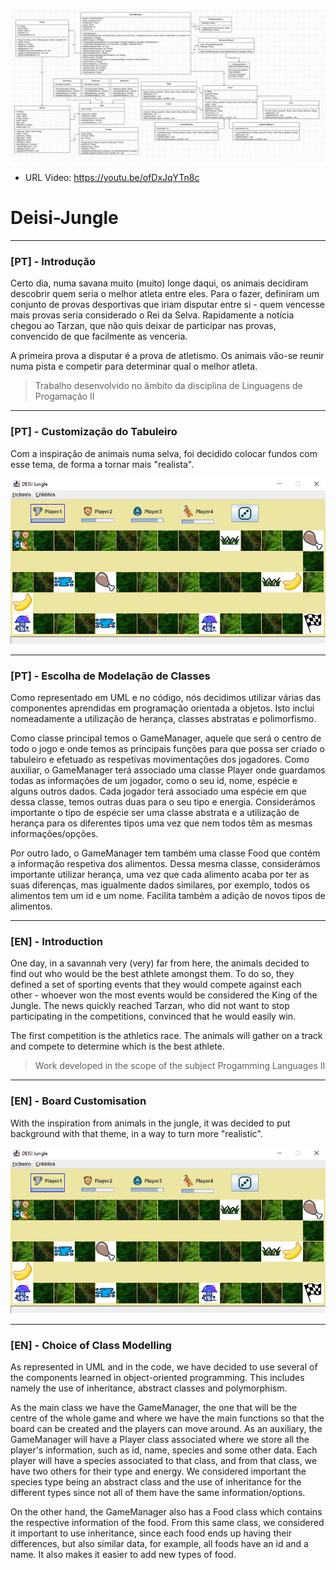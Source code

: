 ![](diagrama.png?raw=true "Diagrama UML")

- URL Video: https://youtu.be/ofDxJqYTn8c

# Deisi-Jungle

---
### [PT] - Introdução

Certo dia, numa savana muito (muito) longe daqui, os animais decidiram descobrir quem seria
o melhor atleta entre eles. Para o fazer, definiram um conjunto de provas desportivas que iriam
disputar entre si - quem vencesse mais provas seria considerado o Rei da Selva. Rapidamente
a notícia chegou ao Tarzan, que não quis deixar de participar nas provas, convencido de que
facilmente as venceria.

A primeira prova a disputar é a prova de atletismo. Os animais vão-se reunir numa pista e
competir para determinar qual o melhor atleta.

> Trabalho desenvolvido no âmbito da disciplina de Linguagens de Progamação II

---
### [PT] - Customização do Tabuleiro

Com a inspiração de animais numa selva, foi decidido colocar fundos com esse tema, de forma a tornar mais "realista".

![](board2.png?raw=true "Board Customisation")

---
### [PT] - Escolha de Modelação de Classes

Como representado em UML e no código, nós decidimos utilizar várias das componentes aprendidas em programação orientada a objetos. Isto inclui nomeadamente a utilização de herança, classes abstratas e polimorfismo.

Como classe principal temos o GameManager, aquele que será o centro de todo o jogo e onde temos as principais funções para que possa ser criado o tabuleiro e efetuado as respetivas movimentações dos jogadores. Como auxiliar, o GameManager terá associado uma classe Player onde guardamos todas as informações de um jogador, como o seu id, nome, espécie e alguns outros dados. Cada jogador terá associado uma espécie em que dessa classe, temos outras duas para o seu tipo e energia. Considerámos importante o tipo de espécie ser uma classe abstrata e a utilização de herança para os diferentes tipos uma vez que nem todos têm as mesmas informações/opções.

Por outro lado, o GameManager tem também uma classe Food que contém a informação respetiva dos alimentos. Dessa mesma classe, considerámos importante utilizar herança, uma vez que cada alimento acaba por ter as suas diferenças, mas igualmente dados similares, por exemplo, todos os alimentos tem um id e um nome. Facilita também a adição de novos tipos de alimentos.


---
### [EN] - Introduction

One day, in a savannah very (very) far from here, the animals decided to find out who would be
the best athlete amongst them. To do so, they defined a set of sporting events that they would
compete against each other - whoever won the most events would be considered the King of the Jungle.
The news quickly reached Tarzan, who did not want to stop participating in the competitions, convinced that
he would easily win.

The first competition is the athletics race. The animals will gather on a track and
compete to determine which is the best athlete.

> Work developed in the scope of the subject Progamming Languages II

---
### [EN] - Board Customisation

With the inspiration from animals in the jungle, it was decided to put background with that theme, in a way to turn more "realistic".

![](board2.png?raw=true "Board Customisation")

---
### [EN] - Choice of Class Modelling

As represented in UML and in the code, we have decided to use several of the components learned in object-oriented programming. This includes namely the use of inheritance, abstract classes and polymorphism.

As the main class we have the GameManager, the one that will be the centre of the whole game and where we have the main functions so that the board can be created and the players can move around. As an auxiliary, the GameManager will have a Player class associated where we store all the player's information, such as id, name, species and some other data. Each player will have a species associated to that class, and from that class, we have two others for their type and energy. We considered important the species type being an abstract class and the use of inheritance for the different types since not all of them have the same information/options.

On the other hand, the GameManager also has a Food class which contains the respective information of the food. From this same class, we considered it important to use inheritance, since each food ends up having their differences, but also similar data, for example, all foods have an id and a name. It also makes it easier to add new types of food.
